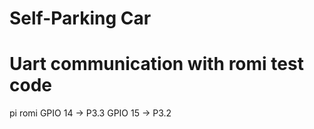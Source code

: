 # Self-Parking Car

# Uart communication with romi test code 

pi          romi
GPIO 14 ->  P3.3
GPIO 15 ->  P3.2